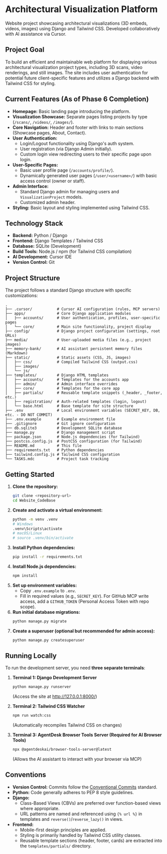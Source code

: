 # Architectural Visualization Platform

Website project showcasing architectural visualizations (3D embeds, videos, images) using Django and Tailwind CSS. Developed collaboratively with AI assistance via Cursor.

## Project Goal

To build an efficient and maintainable web platform for displaying various architectural visualization project types, including 3D scans, video renderings, and still images. The site includes user authentication for potential future client-specific features and utilizes a Django backend with Tailwind CSS for styling.

## Current Features (As of Phase 6 Completion)

*   **Homepage:** Basic landing page introducing the platform.
*   **Visualization Showcase:** Separate pages listing projects by type (`/scans/`, `/videos/`, `/images/`).
*   **Core Navigation:** Header and footer with links to main sections (Showcase pages, About, Contact).
*   **User Authentication:**
    *   Login/Logout functionality using Django's auth system.
    *   User registration (via Django Admin initially).
    *   Custom login view redirecting users to their specific page upon login.
*   **User-Specific Pages:**
    *   Basic user profile page (`/accounts/profile/`).
    *   Dynamically generated user pages (`/user/<username>/`) with basic access control (owner or staff).
*   **Admin Interface:**
    *   Standard Django admin for managing users and `VisualizationProject` models.
    *   Customized admin header.
*   **Styling:** Basic layout and styling implemented using Tailwind CSS.

## Technology Stack

*   **Backend:** Python / Django
*   **Frontend:** Django Templates / Tailwind CSS
*   **Database:** SQLite (Development)
*   **Build Tools:** Node.js / npm (for Tailwind CSS compilation)
*   **AI Development:** Cursor IDE
*   **Version Control:** Git

## Project Structure

The project follows a standard Django structure with specific customizations:

```
.
├── .cursor/           # Cursor AI configuration (rules, MCP servers)
├── apps/              # Core Django application modules
│   ├── accounts/      # User authentication, profiles, user-specific pages
│   └── core/          # Main site functionality, project display
├── config/            # Django project configuration (settings, root URLs)
├── media/             # User-uploaded media files (e.g., project images)
├── memory-bank/       # AI assistant persistent memory files (Markdown)
├── static/            # Static assets (CSS, JS, images)
│   ├── css/           # Compiled Tailwind CSS (output.css)
│   ├── images/
│   └── js/
├── templates/         # Django HTML templates
│   ├── accounts/      # Templates for the accounts app
│   ├── admin/         # Admin interface overrides
│   ├── core/          # Templates for the core app
│   ├── partials/      # Reusable template snippets (_header, _footer, etc.)
│   ├── registration/  # Auth-related templates (login, logout)
│   └── base.html      # Base template for site structure
├── .env               # Local environment variables (SECRET_KEY, DB, etc. - DO NOT COMMIT)
├── .env.example       # Example environment file
├── .gitignore         # Git ignore configuration
├── db.sqlite3         # Development SQLite database
├── manage.py          # Django management script
├── package.json       # Node.js dependencies (for Tailwind)
├── postcss.config.js  # PostCSS configuration (for Tailwind)
├── README.md          # This file
├── requirements.txt   # Python dependencies
├── tailwind.config.js # Tailwind CSS configuration
└── TASKS.mdc          # Project task tracking
```

## Getting Started

1.  **Clone the repository:**
    ```bash
    git clone <repository-url>
    cd Website_CodeBase
    ```
2.  **Create and activate a virtual environment:**
    ```bash
    python -m venv .venv
    # Windows
    .venv\Scripts\activate
    # macOS/Linux
    # source .venv/bin/activate
    ```
3.  **Install Python dependencies:**
    ```bash
    pip install -r requirements.txt
    ```
4.  **Install Node.js dependencies:**
    ```bash
    npm install
    ```
5.  **Set up environment variables:**
    *   Copy `.env.example` to `.env`.
    *   Fill in required values (e.g., `SECRET_KEY`). For GitHub MCP write access, add a `GITHUB_TOKEN` (Personal Access Token with repo scope).
6.  **Run initial database migrations:**
    ```bash
    python manage.py migrate
    ```
7.  **Create a superuser (optional but recommended for admin access):**
    ```bash
    python manage.py createsuperuser
    ```

## Running Locally

To run the development server, you need **three separate terminals**:

1.  **Terminal 1: Django Development Server**
    ```bash
    python manage.py runserver
    ```
    (Access the site at http://127.0.0.1:8000/)

2.  **Terminal 2: Tailwind CSS Watcher**
    ```bash
    npm run watch:css
    ```
    (Automatically recompiles Tailwind CSS on changes)

3.  **Terminal 3: AgentDesk Browser Tools Server (Required for AI Browser Tools)**
    ```bash
    npx @agentdeskai/browser-tools-server@latest
    ```
    (Allows the AI assistant to interact with your browser via MCP)

## Conventions

*   **Version Control:** Commits follow the [Conventional Commits](https://www.conventionalcommits.org/) standard.
*   **Python:** Code generally adheres to PEP 8 style guidelines.
*   **Django:**
    *   Class-Based Views (CBVs) are preferred over function-based views where appropriate.
    *   URL patterns are named and referenced using `{% url %}` in templates and `reverse()`/`reverse_lazy()` in views.
*   **Frontend:**
    *   Mobile-first design principles are applied.
    *   Styling is primarily handled by Tailwind CSS utility classes.
    *   Reusable template sections (header, footer, cards) are extracted into the `templates/partials/` directory.